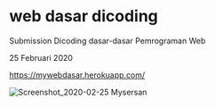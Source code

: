 # web dasar dicoding
Submission Dicoding dasar-dasar Pemrograman Web 

25 Februari 2020

https://mywebdasar.herokuapp.com/

![Screenshot_2020-02-25 Mysersan](https://user-images.githubusercontent.com/60083537/75234513-4f72a300-57ed-11ea-9206-36f8b71f91e2.png)
